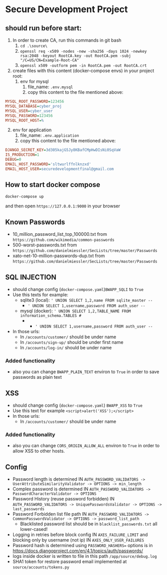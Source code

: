 # Secure Development Project## should run before start:1. In order to create CA, run this commands in git bash   1. `cd .\source\`   2. `openssl req -x509 -nodes -new -sha256 -days 1024 -newkey rsa:2048 -keyout RootCA.key -out RootCA.pem -subj "/C=US/CN=Example-Root-CA"`   3. `openssl x509 -outform pem -in RootCA.pem -out RootCA.crt`2. create files with this content (docker-compose envs) in your project root:   1. env for mysql      1. file_name: `.env.mysql`      2. copy this content to the file mentioned above:```iniMYSQL_ROOT_PASSWORD=123456MYSQL_DATABASE=cyber_projMYSQL_USER=cyber_userMYSQL_PASSWORD=123456MYSQL_ROOT_HOST=%```   2. env for application        1. file_name: `.env.application`        2. copy this content to the file mentioned above:```iniDJANGO_SECRET_KEY=3d305kajG5Jy8KBafCMpHwDIsNi0SqVaWIS_PRODUCTION=1DEBUG=0EMAIL_HOST_PASSWORD='sltwurlffnlknzxd'EMAIL_HOST_USER=securedevelopmentfinal@gmail.com```## How to start docker compose```bashdocker-compose up```and then open `https://127.0.0.1:9000` in your browser## Known Passwords- 10_million_password_list_top_100000.txt from `https://github.com/wikimedia/common-passwords`- 500-worst-passwords.txt from `https://github.com/danielmiessler/SecLists/tree/master/Passwords`- xato-net-10-million-passwords-dup.txt from `https://github.com/danielmiessler/SecLists/tree/master/Passwords` ## SQL INJECTION- should change config (`docker-compose.yaml`)`BWAPP_SQLI` to `True`- Use this texts for example:   - sqlite3 (local): `' UNION SELECT 1,2,name FROM sqlite_master --`     - `' UNION SELECT 1,username,password FROM auth_user --`   - mysql (docker): `' UNION SELECT 1,2,TABLE_NAME FROM information_schema.TABLES #`     - - `' UNION SELECT 1,username,password FROM auth_user --`- In those urls:  - In `/accounts/customer/` should be under name  - In `/accounts/sign-up/` should be under first name  - In `/accounts/log-in/` should be under name### Added functionality- also you can change `BWAPP_PLAIN_TEXT` environ to `True` in order to save passwords as plain text  ## XSS- should change config (`docker-compose.yaml`) `BWAPP_XSS` to `True`- Use this text for example `<script>alert('XSS');</script>`- In those urls:  - In `/accounts/customer/` should be under name### Added functionality- also you can change `CORS_ORIGIN_ALLOW_ALL` environ to `True` in order to allow XSS to other hosts.## Config- Password length is determined IN `AUTH_PASSWORD_VALIDATORS -> UserAttributeSimilarityValidator -> OPTIONS -> min_length`- Complex password is determined IN `AUTH_PASSWORD_VALIDATORS -> PasswordCharacterValidator -> OPTIONS`- Password History (reuse password forbidden) IN `AUTH_PASSWORD_VALIDATORS -> UniquePasswordsValidator -> OPTIONS -> last_passwords`- Password Forbidden list file path IN `AUTH_PASSWORD_VALIDATORS -> CommonPasswordValidator -> OPTIONS -> password_list_path`  - Blacklisted password list should be in `blacklist_passwords.txt` all lower-cased!- Logging in retries before block config IN `AXES_FAILURE_LIMIT` and blocking only by username (not ip) IN `AXES_ONLY_USER_FAILURES`- Password hash is determined using `PASSWORD_HASHERS=` options is in https://docs.djangoproject.com/en/4.1/topics/auth/passwords/- logs inside docker is written to file in this path `/app/source/debug.log`- SHA1 token for restore password email implemented at `source/accounts/tokens.py`